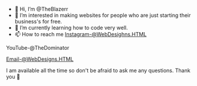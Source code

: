 - 👋 Hi, I’m @TheBlazerr
- 👀 I’m interested in making websites for people who are just starting their business's for free.
- 🌱 I’m currently learning how to code very well.
- 📫 How to reach me 
Instagram-@WebDesighns.HTML

YouTube-@TheDominator

Email-@WebDesigns.HTML

I am available all the time so don't be afraid to ask me any questions. Thank you 🙏 


